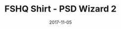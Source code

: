 ---
setID: 15
path: /product/fshq-shirt-psdwizard2
date: 2017-11-05
title: FSHQ Shirt - PSD Wizard 2
description: Your t-shirt is your second skin. It’s the version of you that you show to the world. Wear one that flows with your movements and is built to last.
price: '400.00'
image1024: https://psdwizard.github.io/fullstackhq-paymongo/assets/FSHQShirt-PSDWizard2-1024.png
image150: https://psdwizard.github.io/fullstackhq-paymongo/assets/FSHQShirt-PSDWizard2-150.png
image300: https://psdwizard.github.io/fullstackhq-paymongo/assets/FSHQShirt-PSDWizard2-300.png
altText: product image
weight: '200 g'
dimensions: ''
materials: ''
OtherInfo: Lorem ipsum dolor sit amet, consectetur adipiscing elit. Curabitur 
---
